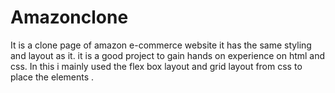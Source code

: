 # Amazonclone
<p>It is a clone page of amazon e-commerce website it has the same styling and layout as it. it is a good project to gain hands on experience on html and css. In this i mainly used the flex box layout and grid layout from css to place the elements .</p>
